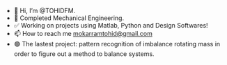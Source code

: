 - 👋 Hi, I’m @TOHIDFM.
- 👀 Completed Mechanical Engineering.
- ✅ Working on projects using Matlab, Python and Design Softwares!
- 📫 How to reach me mokarramtohid@gmail.com
- 🟢 The lastest project: pattern recognition of imbalance rotating mass in order to figure out a method to balance systems.
